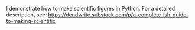 I demonstrate how to make scientific figures in Python.
For a detailed description, see: https://dendwrite.substack.com/p/a-complete-ish-guide-to-making-scientific





